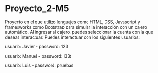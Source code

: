 # Proyecto_2-M5


Proyecto en el que utilizo lenguajes como HTML, CSS, Javascript y framesworks como Bootstrap para simular la interacción con un cajero automático.
Al ingresar al cajero, puedes seleccionar la cuenta con la que deseas interactuar. 
Puedes interactuar con los siguientes usuarios:

usuario: Javier - password: 123

usuario: Manuel - password: l33t

usuario: Luis - password: pruebas
